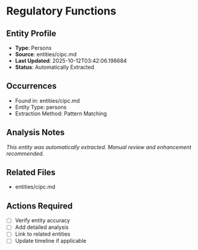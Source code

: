 # Regulatory Functions

## Entity Profile
- **Type**: Persons
- **Source**: entities/cipc.md
- **Last Updated**: 2025-10-12T03:42:06.198684
- **Status**: Automatically Extracted

## Occurrences
- Found in: entities/cipc.md
- Entity Type: persons
- Extraction Method: Pattern Matching

## Analysis Notes
*This entity was automatically extracted. Manual review and enhancement recommended.*

## Related Files
- entities/cipc.md

## Actions Required
- [ ] Verify entity accuracy
- [ ] Add detailed analysis
- [ ] Link to related entities
- [ ] Update timeline if applicable
